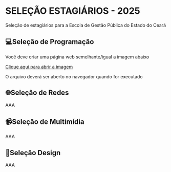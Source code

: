 
# SELEÇÃO ESTAGIÁRIOS - 2025

Seleção de estagiários para a Escola de Gestão Pública do Estado do Ceará



## 💻Seleção de Programação


Você deve criar uma página web semelhante/igual a imagem abaixo

[Clique aqui para abrir a imagem](https://drive.google.com/file/d/1c8t1Zd_OUh4EtqILLatwiqGOC_NADYKT/view?usp=sharing)

O arquivo deverá ser aberto no navegador quando for executado

## 🌐Seleção de Redes


AAA

## 📹Seleção de Multimídia


AAA

## 🎨Seleção Design


AAA


